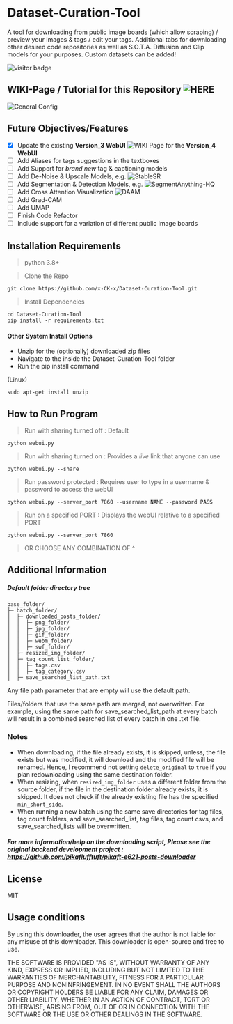 # Dataset-Curation-Tool

A tool for downloading from public image boards (which allow scraping) / preview your images & tags / edit your tags. Additional tabs for downloading other desired code repositories as well as S.O.T.A. Diffusion and Clip models for your purposes. Custom datasets can be added!

![visitor badge](https://visitor-badge.glitch.me/badge?page_id=x-CK-x.Dataset-Curation-Tool)

## WIKI-Page / Tutorial for this Repository ![HERE](https://github.com/x-CK-x/Dataset-Curation-Tool/wiki)

![General Config](https://github.com/x-CK-x/Dataset-Curation-Tool/blob/74f6877383bddfd9c0d8e9587ab983e63936f89f/wiki_assets/v4WebUI_page_1_tab_1.png)

## Future Objectives/Features

- [X] Update the existing **Version_3 WebUI** ![WIKI Page](https://github.com/x-CK-x/Dataset-Curation-Tool/wiki) for the **Version_4 WebUI**
- [ ] Add Aliases for tags suggestions in the textboxes
- [ ] Add Support for *brand new* tag & captioning models
- [ ] Add De-Noise & Upscale Models, e.g. ![StableSR](https://github.com/IceClear/StableSR)
- [ ] Add Segmentation & Detection Models, e.g. ![SegmentAnything-HQ](https://github.com/continue-revolution/sd-webui-segment-anything)
- [ ] Add Cross Attention Visualization ![DAAM](https://github.com/castorini/daam)
- [ ] Add Grad-CAM
- [ ] Add UMAP
- [ ] Finish Code Refactor
- [ ] Include support for a variation of different public image boards

## Installation Requirements
> python 3.8+

> Clone the Repo
```
git clone https://github.com/x-CK-x/Dataset-Curation-Tool.git
```

> Install Dependencies
```
cd Dataset-Curation-Tool
pip install -r requirements.txt
```

#### Other System Install Options
- Unzip for the (optionally) downloaded zip files
- Navigate to the inside the Dataset-Curation-Tool folder
- Run the pip install command

(Linux)
```
sudo apt-get install unzip
```

## How to Run Program

> Run with sharing turned off : Default
```
python webui.py
```

> Run with sharing turned on : Provides a *live* link that anyone can use
```
python webui.py --share
```

> Run password protected : Requires user to type in a username & password to access the webUI
```
python webui.py --server_port 7860 --username NAME --password PASS
```

> Run on a specified PORT : Displays the webUI relative to a specified PORT
```
python webui.py --server_port 7860
```

> OR CHOOSE ANY COMBINATION OF ^


## Additional Information

##### Default folder directory tree
```
base_folder/
├─ batch_folder/
│  ├─ downloaded_posts_folder/
│  │  ├─ png_folder/
│  │  ├─ jpg_folder/
│  │  ├─ gif_folder/
│  │  ├─ webm_folder/
│  │  ├─ swf_folder/
│  ├─ resized_img_folder/
│  ├─ tag_count_list_folder/
│  │  ├─ tags.csv
│  │  ├─ tag_category.csv
│  ├─ save_searched_list_path.txt
```
Any file path parameter that are empty will use the default path.

Files/folders that use the same path are merged, not overwritten. For example, using the same path for save_searched_list_path at every batch will result in a combined searched list of every batch in one .txt file.

### Notes
* When downloading, if the file already exists, it is skipped, unless, the file exists but was modified, it will download and the modified file will be renamed. Hence, I recommend not setting `delete_original` to `true` if you plan redownloading using the same destination folder.
* When resizing, when `resized_img_folder` uses a different folder from the source folder, if the file in the destination folder already exists, it is skipped. It does not check if the already existing file has the specified `min_short_side`.
* When running a new batch using the same save directories for tag files, tag count folders, and save_searched_list, tag files, tag count csvs, and save_searched_lists will be overwritten.

##### For more information/help on the downloading script, Please see the original backend development project : https://github.com/pikaflufftuft/pikaft-e621-posts-downloader

## License

MIT

## Usage conditions
By using this downloader, the user agrees that the author is not liable for any misuse of this downloader. This downloader is open-source and free to use.

THE SOFTWARE IS PROVIDED "AS IS", WITHOUT WARRANTY OF ANY KIND, EXPRESS OR
IMPLIED, INCLUDING BUT NOT LIMITED TO THE WARRANTIES OF MERCHANTABILITY,
FITNESS FOR A PARTICULAR PURPOSE AND NONINFRINGEMENT. IN NO EVENT SHALL THE
AUTHORS OR COPYRIGHT HOLDERS BE LIABLE FOR ANY CLAIM, DAMAGES OR OTHER
LIABILITY, WHETHER IN AN ACTION OF CONTRACT, TORT OR OTHERWISE, ARISING FROM,
OUT OF OR IN CONNECTION WITH THE SOFTWARE OR THE USE OR OTHER DEALINGS IN THE
SOFTWARE.
